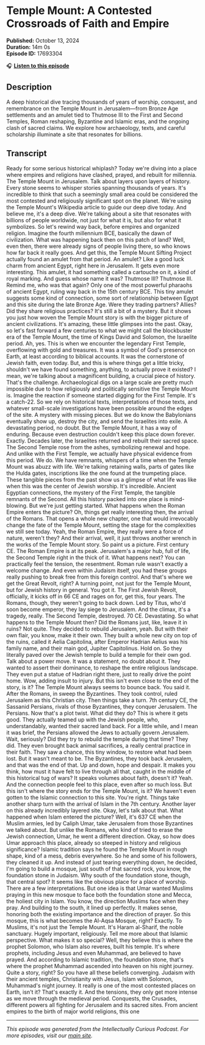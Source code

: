 # Temple Mount: A Contested Crossroads of Faith and Empire

**Published:** October 13, 2024  
**Duration:** 14m 0s  
**Episode ID:** 17693304

🎧 **[Listen to this episode](https://intellectuallycurious.buzzsprout.com/2529712/episodes/17693304-temple-mount-a-contested-crossroads-of-faith-and-empire)**

## Description

A deep historical dive tracing thousands of years of worship, conquest, and remembrance on the Temple Mount in Jerusalem—from Bronze Age settlements and an amulet tied to Thutmose III to the First and Second Temples, Roman reshaping, Byzantine and Islamic eras, and the ongoing clash of sacred claims. We explore how archaeology, texts, and careful scholarship illuminate a site that resonates for billions.

## Transcript

Ready for some serious historical whiplash? Today we're diving into a place where empires and religions have clashed, prayed, and rebuilt for millennia. The Temple Mount in Jerusalem. Talk about layers upon layers of history. Every stone seems to whisper stories spanning thousands of years. It's incredible to think that such a seemingly small area could be considered the most contested and religiously significant spot on the planet. We're using the Temple Mount's Wikipedia article to guide our deep dive today. And believe me, it's a deep dive. We're talking about a site that resonates with billions of people worldwide, not just for what it is, but also for what it symbolizes. So let's rewind way back, before empires and organized religion. Imagine the fourth millennium BCE, basically the dawn of civilization. What was happening back then on this patch of land? Well, even then, there were already signs of people living there, so who knows how far back it really goes. And get this, the Temple Mount Sifting Project actually found an amulet from that period. An amulet? Like a good luck charm from ancient Egypt, right here in Jerusalem. It gets even more interesting. This amulet, it had something called a cartouche on it, a kind of royal marking. And guess whose name it was? Thutmose III? Thutmose III. Remind me, who was that again? Only one of the most powerful pharaohs of ancient Egypt, ruling way back in the 15th century BCE. This tiny amulet suggests some kind of connection, some sort of relationship between Egypt and this site during the late Bronze Age. Were they trading partners? Allies? Did they share religious practices? It's still a bit of a mystery. But it shows you just how woven the Temple Mount story is with the bigger picture of ancient civilizations. It's amazing, these little glimpses into the past. Okay, so let's fast forward a few centuries to what we might call the blockbuster era of the Temple Mount, the time of Kings David and Solomon, the Israelite period. Ah, yes. This is when we encounter the legendary First Temple, overflowing with gold and treasures. It was a symbol of God's presence on Earth, at least according to biblical accounts. It was the cornerstone of Jewish faith, even today. But, and this is where things get a little tricky, shouldn't we have found something, anything, to actually prove it existed? I mean, we're talking about a magnificent building, a crucial piece of history. That's the challenge. Archaeological digs on a large scale are pretty much impossible due to how religiously and politically sensitive the Temple Mount is. Imagine the reaction if someone started digging for the First Temple. It's a catch-22. So we rely on historical texts, interpretations of those texts, and whatever small-scale investigations have been possible around the edges of the site. A mystery with missing pieces. But we do know the Babylonians eventually show up, destroy the city, and send the Israelites into exile. A devastating period, no doubt. But the Temple Mount, it has a way of enduring. Because even destruction couldn't keep this place down forever. Exactly. Decades later, the Israelites returned and rebuilt their sacred space. The Second Temple rose from the ashes, symbolizing renewal and hope. And unlike with the First Temple, we actually have physical evidence from this period. We do. We have remnants, whispers of a time when the Temple Mount was abuzz with life. We're talking retaining walls, parts of gates like the Hulda gates, inscriptions like the one found at the trumpeting place. These tangible pieces from the past show us a glimpse of what life was like when this was the center of Jewish worship. It's incredible. Ancient Egyptian connections, the mystery of the First Temple, the tangible remnants of the Second. All this history packed into one place is mind-blowing. But we're just getting started. What happens when the Roman Empire enters the picture? Oh, things get really interesting then, the arrival of the Romans. That opens a whole new chapter, one that would irrevocably change the fate of the Temple Mount, setting the stage for the complexities we still see today. Yeah, the Roman Empire, they really were a force of nature, weren't they? And their arrival, well, it just throws another wrench in the works of the Temple Mount story. So paint us a picture. First century CE. The Roman Empire is at its peak. Jerusalem's a major hub, full of life, the Second Temple right in the thick of it. What happens next? You can practically feel the tension, the resentment. Roman rule wasn't exactly a welcome change. And even within Judaism itself, you had these groups really pushing to break free from this foreign control. And that's where we get the Great Revolt, right? A turning point, not just for the Temple Mount, but for Jewish history in general. You got it. The First Jewish Revolt, officially, it kicks off in 66 CE and rages on for, get this, four years. The Romans, though, they weren't going to back down. Led by Titus, who'd soon become emperor, they lay siege to Jerusalem. And the climax, it's a tragedy, really. The Second Temple, destroyed. 70 CE. Devastating. So what happens to the Temple Mount then? Did the Romans just, like, leave it in ruins? Not quite. They decided to rebuild Jerusalem, yeah. But with their own flair, you know, make it their own. They built a whole new city on top of the ruins, called it Aelia Capitolina, after Emperor Hadrian Aelius was his family name, and their main god, Jupiter Capitolinus. Hold on. So they literally paved over the Jewish temple to build a temple for their own god. Talk about a power move. It was a statement, no doubt about it. They wanted to assert their dominance, to reshape the entire religious landscape. They even put a statue of Hadrian right there, just to really drive the point home. Wow, adding insult to injury. But this isn't even close to the end of the story, is it? The Temple Mount always seems to bounce back. You said it. After the Romans, in sweep the Byzantines. They took control, ruled Jerusalem as this Christian city. Then things take a turn. 7th century CE, the Sassanid Persians, rivals of those Byzantines, they conquer Jerusalem. The Persians. Now that's a plot twist. What did they do? This is where it gets good. They actually teamed up with the Jewish people, who, understandably, wanted their sacred land back. For a little while, and I mean it was brief, the Persians allowed the Jews to actually govern Jerusalem. Wait, seriously? Did they try to rebuild the temple during that time? They did. They even brought back animal sacrifices, a really central practice in their faith. They saw a chance, this tiny window, to restore what had been lost. But it wasn't meant to be. The Byzantines, they took back Jerusalem, and that was the end of that. Up and down, hope and despair. It makes you think, how must it have felt to live through all that, caught in the middle of this historical tug of wars? It speaks volumes about faith, doesn't it? Yeah. And the connection people feel to this place, even after so much loss. But this isn't where the story ends for the Temple Mount, is it? We haven't even gotten to the Islamic connection to this site. You're right. Things take another sharp turn with the arrival of Islam in the 7th century. Another layer on this already incredibly layered site. Okay, let's talk about that. What happened when Islam entered the picture? Well, it's 637 CE when the Muslim armies, led by Caliph Umar, take Jerusalem from those Byzantines we talked about. But unlike the Romans, who kind of tried to erase the Jewish connection, Umar, he went a different direction. Okay, so how does Umar approach this place, already so steeped in history and religious significance? Islamic tradition says he found the Temple Mount in rough shape, kind of a mess, debris everywhere. So he and some of his followers, they cleaned it up. And instead of just tearing everything down, he decided, I'm going to build a mosque, just south of that sacred rock, you know, the foundation stone in Judaism. Why south of the foundation stone, though, that central spot? It seems like the obvious place for a place of worship. There are a few interpretations. But one idea is that Umar wanted Muslims praying in this new mosque to face both the foundation stone and Mecca, the holiest city in Islam. You know, the direction Muslims face when they pray. And building to the south, it lined up perfectly. It makes sense, honoring both the existing importance and the direction of prayer. So this mosque, this is what becomes the Al-Aqsa Mosque, right? Exactly. To Muslims, it's not just the Temple Mount. It's Haram al-Sharif, the noble sanctuary. Hugely important, religiously. Tell me more about that Islamic perspective. What makes it so special? Well, they believe this is where the prophet Solomon, who Islam also reveres, built his temple. It's where prophets, including Jesus and even Muhammad, are believed to have prayed. And according to Islamic tradition, the foundation stone, that's where the prophet Muhammad ascended into heaven on his night journey. Quite a story, right? So you have all these beliefs converging. Judaism with their ancient temples, Christianity with Jesus, Islam with Solomon, Muhammad's night journey. It really is one of the most contested places on Earth, isn't it? That's exactly it. And the tensions, they only get more intense as we move through the medieval period. Conquests, the Crusades, different powers all fighting for Jerusalem and its sacred sites. From ancient empires to the birth of major world religions, this one

---
*This episode was generated from the Intellectually Curious Podcast. For more episodes, visit our [main site](https://intellectuallycurious.buzzsprout.com).*
